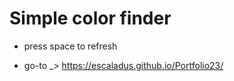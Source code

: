 # Simple color finder

* press space to refresh

* go-to _> https://escaladus.github.io/Portfolio23/
